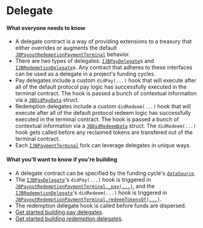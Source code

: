 # Delegate

#### What everyone needs to know

* A delegate contract is a way of providing extensions to a treasury that either overrides or augments the default [`JBPayoutRedemptionPaymentTerminal`](../../api/contracts/or-abstract/jbpayoutredemptionpaymentterminal/) behavior.
* There are two types of delegates: [`IJBPayDelegate`](../../api/interfaces/ijbpaydelegate.md)s and [`IJBRedemptionDelegate`](../../api/interfaces/ijbredemptiondelegate.md)s. Any contract that adheres to these interfaces can be used as a delegate in a project's funding cycles.
* Pay delegates include a custom `didPay(...)` hook that will execute after all of the default protocol pay logic has successfully executed in the terminal contract. The hook is passed a bunch of contextual information via a [`JBDidPayData`](../../api/data-structures/jbdidpaydata.md) struct.
* Redemption delegates include a custom `didRedeem(...)` hook that will execute after all of the default protocol redeem logic has successfully executed in the terminal contract. The hook is passed a bunch of contextual information via a [`JBDidRedeemData`](../../api/data-structures/jbdidredeemdata.md) struct. The `didRedeem(...)` hook gets called before any reclaimed tokens are transfered out of the terminal contract.
* Each [`IJBPaymentTerminal`](../../api/interfaces/ijbpaymentterminal.md) fork can leverage delegates in unique ways.

#### What you'll want to know if you're building

* A delegate contract can be specified by the funding cycle's [`dataSource`](data-source.md).
* The [`IJBPayDelegate`](../../api/interfaces/ijbpaydelegate.md)'s `didPay(...)` hook is triggered in [`JBPayoutRedemptionPaymentTerminal._pay(...)`](../../api/contracts/or-abstract/jbpayoutredemptionpaymentterminal/write/_pay.md), and the [`IJBRedemptionDelegate`](../../api/interfaces/ijbredemptiondelegate.md)'s `didRedeem(...)` hook is triggered in [`JBPayoutRedemptionPaymentTerminal.redeemTokensOf(...)`](../../api/contracts/or-abstract/jbpayoutredemptionpaymentterminal/write/redeemtokensof.md).
* The redemption delegate hook is called before funds are dispersed.
* [Get started building pay delegates](../../build/treasury-extensions/pay-delegate.md).
* [Get started building redemption delegates](../../build/treasury-extensions/redemption-delegate.md).
